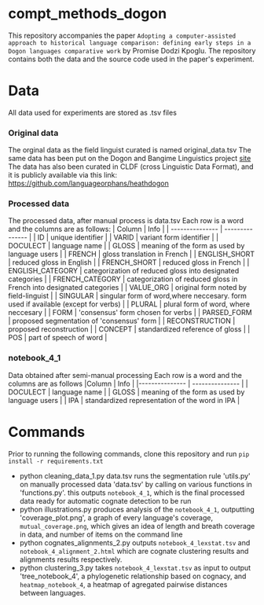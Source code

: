 # compt_methods_dogon
This repository accompanies the paper `Adopting a computer-assisted approach to historical language comparison: defining early steps in a Dogon languages comparative work` by Promise Dodzi Kpoglu. 
The repository contains both the data and the source code used in the paper's experiment.

# Data
All data used for experiments are stored as .tsv files

### Original data
The orginal data as the field linguist curated is named original_data.tsv
The same data has been put on the Dogon and Bangime Linguistics project [site]([url](https://dogonlanguages.info/))
The data has also been curated in CLDF (cross Linguistic Data Format), and it is publicly available via this link:
https://github.com/languageorphans/heathdogon

### Processed data
The processed data, after manual process is data.tsv
Each row is a word and the columns are as follows:
| Column | Info |
| --------------- | --------------- | 
| ID    | unique identifier    | 
| VARID    | variant form identifier    | 
| DOCULECT    | language name    | 
| GLOSS    | meaning of the form as used by language users    |
| FRENCH    | gloss translation in French    |
| ENGLISH_SHORT    | reduced gloss in English    |
| FRENCH_SHORT    | reduced gloss in French    |
| ENGLISH_CATEGORY    | categorization of reduced gloss into designated categories    |
| FRENCH_CATEGORY    | categorization of reduced gloss in French into designated categories    |
| VALUE_ORG    | original form noted by field-linguist    |
| SINGULAR    | singular form of word,where neccesary. form used if available (except for verbs)    |
| PLURAL    | plural form of word, where neccesary    |
| FORM    | 'consensus' form chosen for verbs    |
| PARSED_FORM    | proposed segmentation of 'consensus' form    |
| RECONSTRUCTION    | proposed reconstruction    |
| CONCEPT    | standardized reference of gloss    |
| POS    | part of speech of word    |

### notebook_4_1
Data obtained after semi-manual processing
Each row is a word and the columns are as follows
|Column | Info |
|--------------- | --------------- |
| DOCULECT    | language name    |
| GLOSS    | meaning of the form as used by language users    |
| IPA    | standardized representation of the word in IPA    |

# Commands
Prior to running the following commands, clone this repository and run `pip install -r requirements.txt`
* python cleaning_data_1.py data.tsv runs the segmentation rule 'utils.py' on manually processed data 'data.tsv' by calling on various functions in 'functions.py'.
this outputs `notebook_4_1`, which is the final processed data ready for automatic cognate detection to be run
* python illustrations.py produces analysis of the `notebook_4_1`, outputting 'coverage_plot.png', a graph of every language's coverage, `mutual_coverage.png`, which gives an idea of length and breath coverage in data, and number of items on the command line
* python cognates_alignments_2.py outputs `notebook_4_lexstat.tsv` and `notebook_4_alignment_2.html` which are cognate clustering results and alignments results respectively.
* python clustering_3.py takes `notebook_4_lexstat.tsv` as input to output 'tree_notebook_4', a phylogenetic relationship based on cognacy, and `heatmap_notebook_4`, a heatmap of agregated pairwise distances between languages.



